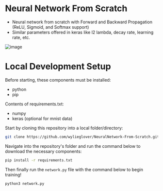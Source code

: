 # Neural Network From Scratch
* Neural network from scratch with Forward and Backward Propagation (ReLU, Sigmoid, and Softmax support)
* Similar parameters offered in keras like l2 lambda, decay rate, learning rate, etc.

![image](https://github.com/wylieglover/NeuralNetwork-From-Scratch/assets/70774631/e8a3476c-f952-4b40-ab32-c308450fbc39)

# Local Development Setup
Before starting, these components must be installed:
- python
- pip

Contents of requirements.txt:
- numpy
- keras (optional for mnist data)

Start by cloning this repository into a local folder/directory:
```sh
git clone https://github.com/wylieglover/NeuralNetwork-From-Scratch.git
```

Navigate into the repository's folder and run the command below to download the necessary components:
```sh
pip install -r requirements.txt
```

Then finally run the ```network.py``` file with the command below to begin training!
```sh
python3 network.py
```
